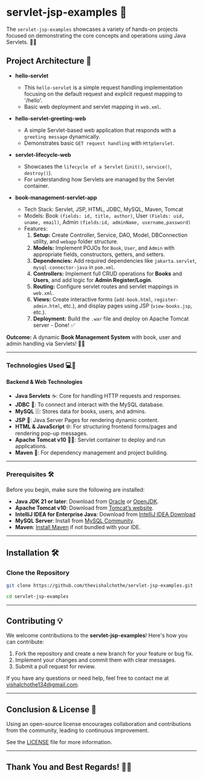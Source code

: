 # servlet-jsp-examples 🚀

The `servlet-jsp-examples` showcases a variety of hands-on projects focused on demonstrating the core concepts and operations using Java Servlets. 📘🚀

## Project Architecture 📂

- **hello-servlet**
  - This `hello-servlet` is a simple request handling implementation focusing on the default request and explicit request mapping to '/hello'.
  - Basic web deployment and servlet mapping in `web.xml`.

- **hello-servlet-greeting-web**
  - A simple Servlet-based web application that responds with a `greeting message` dynamically.
  - Demonstrates basic `GET request handling` with `HttpServlet`.

- **servlet-lifecycle-web**
  - Showcases the `lifecycle of a Servlet` (`init()`, `service()`, `destroy()`).
  - For understanding how Servlets are managed by the Servlet container.

- **book-management-servlet-app**
  - Tech Stack: Servlet, JSP, HTML, JDBC, MySQL, Maven, Tomcat
  - Models:  Book `(fields: id, title, author)`, User `(Fields: uid, uname, email)`, Admin `(fields:id, adminName, username,password)`
  - Features:
    1. **Setup:** Create Controller, Service, DAO, Model, DBConnection utility, and `webapp` folder structure.
    2. **Models:** Implement POJOs for `Book`, `User`, and `Admin` with appropriate fields, constructors, getters, and setters.
    3. **Dependencies:** Add required dependencies like `jakarta.servlet`, `mysql-connector-java` in `pom.xml`.
    4. **Controllers:** Implement full CRUD operations for **Books** and **Users**, and add logic for **Admin Register/Login**.
    5. **Routing:** Configure servlet routes and servlet mappings in `web.xml`.
    6. **Views:** Create interactive forms (`add-book.html`, `register-admin.html`, etc.), and display pages using JSP (`view-books.jsp`, etc.).
    7. **Deployment:** Build the `.war` file and deploy on Apache Tomcat server - Done! ✅

**Outcome:** A dynamic **Book Management System** with book, user and admin handling via Servlets! 🎯📖

---

### **Technologies Used** 💻🔧

#### **Backend & Web Technologies**
- **Java Servlets** ☕️: Core for handling HTTP requests and responses.
- **JDBC** 📡: To connect and interact with the MySQL database.
- **MySQL** 🗄️: Stores data for books, users, and admins.
- **JSP** 🧩: Java Server Pages for rendering dynamic content.
- **HTML & JavaScript** 🌐: For structuring frontend forms/pages and rendering pop-up messages.
- **Apache Tomcat v10** 🐱‍💻: Servlet container to deploy and run applications.
- **Maven** 🧰: For dependency management and project building.

---

### **Prerequisites** 🛠️

Before you begin, make sure the following are installed:

- **Java JDK 21 or later**: Download from [Oracle](https://www.oracle.com/java/technologies/javase/jdk21-archive-downloads.html) or [OpenJDK](https://jdk.java.net/21/).
- **Apache Tomcat v10**: Download from [Tomcat’s website](https://tomcat.apache.org/download-10.cgi).
- **IntelliJ IDEA for Enterprise Java**: Download from [IntelliJ IDEA Download](https://www.jetbrains.com/idea/download/)
- **MySQL Server**: Install from [MySQL Community](https://dev.mysql.com/downloads/installer/).
- **Maven**: [Install Maven](https://maven.apache.org/install.html) if not bundled with your IDE.

---

## **Installation** 🛠️

### **Clone the Repository**

   ```bash
   git clone https://github.com/thevishalchothe/servlet-jsp-examples.git

   cd servlet-jsp-examples
   ```

---

## **Contributing** 💡

We welcome contributions to the **servlet-jsp-examples**! Here's how you can contribute:

1. Fork the repository and create a new branch for your feature or bug fix.
2. Implement your changes and commit them with clear messages.
3. Submit a pull request for review.

If you have any questions or need help, feel free to contact me at [vishalchothe134@gmail.com](mailto:vishalchothe134@gmail.com).

---

## **Conclusion & License** 📜

Using an open-source license encourages collaboration and contributions from the community, leading to continuous improvement.

See the [LICENSE](https://github.com/thevishalchothe) file for more information.

---

## **Thank You and Best Regards!** 🙏🎉

